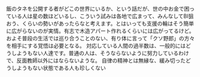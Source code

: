 
飯のタネを公開する者がどこの世界にいるか、という話だが、世の中お金で困っている人は星の数ほどいるし、こういう試みは各地で広まって、みんなしてBI狙おう、くらいの勢いがあったらなと考えます。とはいっても支援の輪はそう簡単に広がらないのが実情。有志で木造アパート作れるくらいには広がってるけど。
およそ普段の生活では巡り合うことのない、有り体に言って「クソ野郎」の方々を相手にする覚悟は必要となる。
対応している人間の過半数は、一般的にはどうしようもない人達です。普通の人は、そうならないように努力しているわけで、反面教師以外にはならないような。
自律の精神とは無縁な、緩み切ったどうしようもない状態である人も珍しくない
